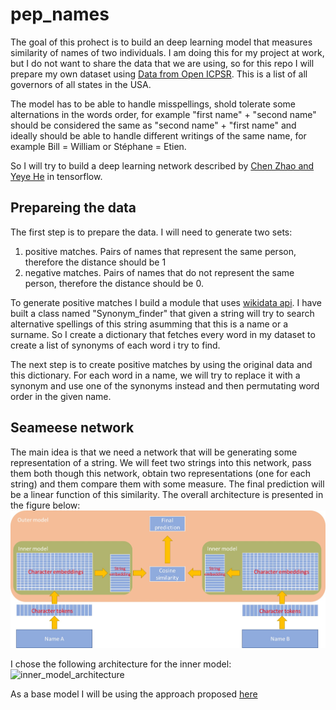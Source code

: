# pep_names

The goal of this prohect is to build an deep learning model that measures similarity of names of two individuals. I am doing this for my project at work, but I do not want to share the data that we are using, so for this repo I will prepare my own dataset using [Data from Open ICPSR](https://www.openicpsr.org/openicpsr/project/102000/version/V3/view). This is a list of all governors of all states in the USA.  
  
The model has to be able to handle misspellings, shold tolerate some alternations in the words order, for example "first name" + "second name" should be considered the same as "second name" + "first name" and ideally should be able to handle different writings of the same name, for example Bill = William or Stéphane = Etien.
  
So I will try to build a deep learning network described by [Chen Zhao and Yeye He](https://www.microsoft.com/en-us/research/uploads/prod/2019/04/Auto-EM.pdf) in tensorflow.

## Prepareing the data
The first step is to prepare the data. I will need to generate two sets:

1. positive matches. Pairs of names that represent the same person, therefore the distance should be 1
2. negative matches. Pairs of names that do not represent the same person, therefore the distance should be 0.
  
To generate positive matches I build a module that uses [wikidata api](https://www.wikidata.org/wiki/Wikidata:Data_access). I have built a class named "Synonym_finder" that given a string will try to search alternative spellings of this string asumming that this is a name or a surname. So I create a dictionary that fetches every word in my dataset to create a list of synonyms of each word i try to find.  
  
The next step is to create positive matches by using the original data and this dictionary. For each word in a name, we will try to replace it with a synonym and use one of the synonyms instead and then permutating word order in the given name.
  

## Seameese network
The main idea is that we need a network that will be generating some representation of a string. We will feet two strings into this network, pass them both though this network, obtain two representations (one for each string) and them compare them with some measure. The final prediction will be a linear function of this similarity. The overall architecture is presented in the figure below:  
![model_architecture](.\images\model_architecture.jpg)
  
I chose the following architecture for the inner model:
![inner_model_architecture](.\images\inner_model_architecture.jpg)


As a base model I will be using the approach proposed [here](https://github.com/amansrivastava17/lstm-siamese-text-similarity)